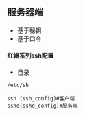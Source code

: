 ## 服务器端

* 基于秘钥
* 基于口令

#### 红帽系列ssh配置

* 目录

```shell
/etc/sh

ssh (ssh_config)#客户端
sshd(sshd_config)#服务端
```



